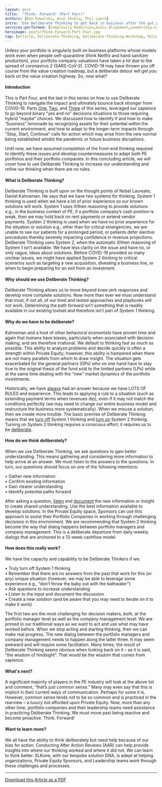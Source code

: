 ```yaml
---
layout: post
title:  "Think. Forward! (Part Four)"
authors: [Dan Kowalski, Arun Shukla, Phil Lynch]
intro: "Use Deliberate Thinking to get back in business after the gut punch of COVID-19 in the Private Equity world."
services-performed: [Complexity-Reduction,Goals-Alignment,Leadership-Coaching-and-Leadership-Facilitation,Organizational-Design-and-Alignment]
heroimage: posts/Think-Forward-Part-Four.jpg
tag: [Article, Deliberate-Thinking, Deliberate-Thinking-Workshop, Online-Program]
---
```


Unless your portfolio is singularly built on business platforms whose models work even when people self-quarantine (think Netflix and hand sanitizer production), your portfolio company valuations have taken a hit due to the spread of coronavirus 2 (SARS-CoV-2). COVID-19 may have thrown you off course from the value creation roadmap, but a deliberate detour will get you back on the value creation highway. So, now what?

#### Introduction

This is Part Four, and the last in this series on how to use Deliberate Thinking to navigate the impact and ultimately bounce back stronger from COVID-19. Parts <a href="https://slkone.com/Think-Forward-Part-One/">One</a>, <a href="https://slkone.com/Think-Forward-Part-Two/">Two</a>, and <a href="https://slkone.com/Think-Forward-Part-Three/">Three</a> of this series, leveraged our sapience to go beyond binary “yes and no” decisions situations to those requiring hybrid “maybe” choices. We discussed how to identify if and how to make “business” lemonade by recognizing assets for their potential within the current environment, and how to adapt to the longer-term impacts through “Stop, Start, Continue” calls for action which may arise from the new normal being established amidst the pandemic or future business disruptions.

Until now, we have assumed completion of the front-end thinking required to identify these issues and develop countermeasures to adapt both PE portfolios and their portfolio companies. In this concluding article, we will cover how to use Deliberate Thinking to increase our understanding and refine our thinking when there are no rules.

#### What is Deliberate Thinking?

Deliberate Thinking is built upon on the thought points of Nobel Laureate, Daniel Kahneman. He says that we have two systems for thinking. System 1 thinking is used when we have a lot of prior experience so our known solutions will work. System 1 uses if/then reasoning to provide solutions e.g., in the business context of PE, if a portfolio company’s cash position is weak, then we may hold back on rent payments or extend vendor payments. System 2 thinking is used when we have no prior experience for the situation or solution e.g., other than for critical emergencies, we are unable to see our patients for a prolonged period, or patients defer elective procedures thereby severely impacting confidence in revenue projections. Deliberate Thinking uses System 2, when the automatic if/then reasoning of System 1 isn’t available. We have less clarity on the issue and have no, or only vague, ideas about solutions. Before COVID-19 provided so many unclear issues, we might have applied System 2 thinking to critical scenarios such as targeting a new acquisition, divesting a business line, or when to begin preparing for an exit from an investment.

#### Why should we use Deliberate Thinking?

Deliberate Thinking allows us to move beyond knee-jerk responses and develop more complete solutions. Now more than ever we must understand that most, if not all, of our tried and tested approaches and playbooks will not work. Determining the path forward isn’t something that is readily available in our existing toolset and therefore isn’t part of System 1 thinking. 

#### Why do we have to be deliberate?

Kahneman and a host of other behavioral economists have proven time and again that humans have biases, particularly when associated with decision making, and are therefore irrational. We default to thinking fast as much as possible. This ability to analyze problems and decide quickly is often a strength within Private Equity; however, this ability is hampered when there are not many parallels from which to draw insight. The situation gets exacerbated for the general partners (GPs) who on one hand have to stay true to the original thesis of the fund sold to the limited partners (LPs) while at the same time dealing with the “new” market dynamics of the portfolio investments. 

Historically, we have <u>always</u> had an answer because we have LOTS OF RULES and experience. This leads to applying a rule to a situation (such as extending payment terms when revenues dip), even if it may not match the conditions perfectly (we may need to change our entire business model and restructure the business more systematically). When we misuse a solution, then we create more trouble. The basic premise of Deliberate Thinking means that we <u>turn off</u> System 1 thinking and <u>turn on</u> System 2 thinking. Turning on System 2 thinking requires a conscious effort; it requires us to be <u>deliberate</u>.

#### How do we think deliberately?

When we use Deliberate Thinking, we ask questions to gain better understanding. This means gathering and considering more information to help arrive at an answer. We must listen to the answers to the questions. In turn, our questions should focus on one of the following intentions:

•	Gather new information<br>
•	Confirm existing information<br>
•	Gain clearer understanding<br>
•	Identify potential paths forward

After asking a question, <u>listen</u> and <u>document</u> the new information or insight to create shared understanding. Use the best information available to develop solutions. In the Private Equity space, Sponsors can use this approach to assist their Portfolio Companies in working through challenging decisions in this environment. We are recommending that System 2 thinking become the way that dialog happens between portfolio managers and company management. This is a deliberate departure from daily-weekly dialogs that are anchored to a 13-week cashflow model.  

#### How does this really work?

We have the capacity and capability to be Deliberate Thinkers if we:

•	Truly turn off System 1 thinking<br>
•	Remember that there are no answers from the past that work for this (or any) unique situation (however, we may be able to leverage some experience e.g., “don’t throw the baby out with the bathwater”)<br>
•	Ask questions to increase understanding<br>
•	Listen to the input and document the discussion<br>
•	Create a new solution (and be aware that you may need to iterate on it to make it work)

The first two are the most challenging for decision makers, both, at the portfolio manager level as well as the company management level. We are primed in our traditional ways as we want to act and use what may have worked before. When we stop acting and starting thinking, then we can make real progress. The new dialog between the portfolio managers and company management needs to happen along the latter three. It may seem awkward and will require some facilitation. Many times, the result of Deliberate Thinking seems obvious when looking back on it – as it is said, “the wisdom of hindsight”. That would be the wisdom that comes from sapience.

#### What's next?

A significant majority of players in the PE industry will look at the above list and comment, “that’s just common sense.” Many may even say that this is implicit in their current ways of communication. Perhaps for some it is. However, common sense tends not to be so common and is practiced in the rearview – a luxury not afforded upon Private Equity. Now, more than any other time, portfolio companies and their leadership teams need assistance in practicing Deliberate Thinking. We must move past being reactive and become proactive. Think. Forward! 

#### Want to learn more?

We all have the ability to think deliberately but need help because of our bias for action. Conducting After Action Reviews (AAR) can help provide insights into where our thinking worked and where it did not. We can learn to think better. SLKone, with our bespoke solution DNA, is adept at helping organizations, Private Equity Sponsors, and Leadership teams work through these challenges and processes.

___

<a href="https://slkone.com/files/SLKoneArticle_CovidCrisis_DeliberateThinking_Part4_PE focused_2020.pdf" class="btn-filled" target="_blank">Download this Article as a PDF</a>
